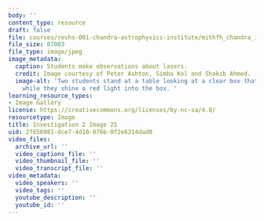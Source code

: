 ```yaml
---
body: ''
content_type: resource
draft: false
file: courses/reshs-001-chandra-astrophysics-institute/mithfh_chandra_inv2_lasers.jpg
file_size: 87003
file_type: image/jpeg
image_metadata:
  caption: Students make observations about lasers.
  credit: Image courtesy of Peter Ashton, Simba Kol and Shakib Ahmed.
  image-alt: 'Two students stand at a table looking at a clear box that contains mirrors,
    while they shine a red light into the box. '
learning_resource_types:
- Image Gallery
license: https://creativecommons.org/licenses/by-nc-sa/4.0/
resourcetype: Image
title: Investigation 2 Image 25
uid: 2f656981-dce7-4d10-876b-0f2e6214dad0
video_files:
  archive_url: ''
  video_captions_file: ''
  video_thumbnail_file: ''
  video_transcript_file: ''
video_metadata:
  video_speakers: ''
  video_tags: ''
  youtube_description: ''
  youtube_id: ''
---
```

